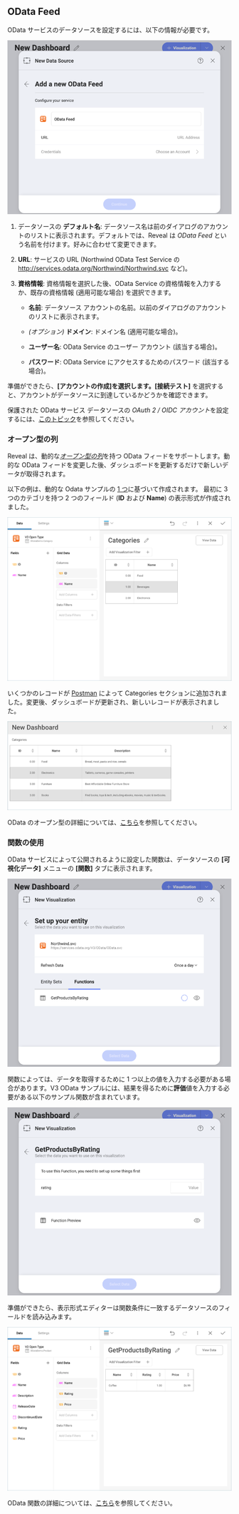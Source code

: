 ## OData Feed

OData サービスのデータソースを設定するには、以下の情報が必要です。

![Enter OData Service Details dialog](images/enter-OData-service-details.png)

1.  データソースの **デフォルト名**: データソース名は前のダイアログのアカウントのリストに表示されます。デフォルトでは、Reveal は *OData Feed* という名前を付けます。好みに合わせて変更できます。


2.  **URL**: サービスの URL (Northwind OData Test Service の <http://services.odata.org/Northwind/Northwind.svc> など)。

3.  **資格情報**: 資格情報を選択した後、OData Service の資格情報を入力するか、既存の資格情報 (適用可能な場合) を選択できます。

      - **名前**: データソース アカウントの名前。以前のダイアログのアカウントのリストに表示されます。

      - *(オプション)* **ドメイン**: ドメイン名 (適用可能な場合)。

      - **ユーザー名**: OData Service のユーザー アカウント (該当する場合)。

      - **パスワード**: OData Service にアクセスするためのパスワード (該当する場合)。

準備ができたら、**[アカウントの作成]**を選択します。**[接続テスト]** を選択すると、アカウントがデータソースに到達しているかどうかを確認できます。

保護された OData サービス データソースの *OAuth 2 / OIDC アカウント*を設定するには、[このトピック](OAuth-2-OIDC-User-Authentication.md)を参照してください。

### オープン型の列

Reveal は、動的な[*オープン型の列*](https://docs.microsoft.com/ja-jp/aspnet/web-api/overview/odata-support-in-aspnet-web-api/odata-v4/use-open-types-in-odata-v4)を持つ OData フィードをサポートします。動的な OData フィードを変更した後、ダッシュボードを更新するだけで新しいデータが取得されます。

以下の例は、動的な Odata サンプルの [1 つ](https://services.odata.org/V3/OData/\(S\(bwrmr2ccg0nex5gmubqxjkkz\)\)/OData.svc/)に基づいて作成されます。
最初に 3 つのカテゴリを持つ 2 つのフィールド (**ID** および **Name**) の表示形式が作成されました。

![ODataOpenTypesSampleV3\_All](images/ODataOpenTypesSampleV3_All.png)

いくつかのレコードが [Postman](https://www.odata.org/getting-started/learning-odata-on-postman/) によって Categories セクションに追加されました。変更後、ダッシュボードが更新され、新しいレコードが表示されました。

![ODataRefreshedOpenTypeV3\_All](images/ODataRefreshedOpenTypeV3_All.png)

OData のオープン型の詳細については、[こちら](https://docs.microsoft.com/ja-jp/aspnet/web-api/overview/odata-support-in-aspnet-web-api/odata-v4/use-open-types-in-odata-v4)を参照してください。

### 関数の使用

OData サービスによって公開されるように設定した関数は、データソースの  **[可視化データ]** メニューの **[関数]** タブに表示されます。

![OData Functions tab in the Set up your entity dialog](images/OData-functions.png)

関数によっては、データを取得するために 1 つ以上の値を入力する必要がある場合があります。V3 OData サンプルには、結果を得るために**評価**値を入力する必要がある以下のサンプル関数が含まれています。

![Setting up rating value of a function and Function preview dialog](images/OData-function-sample.png)

準備ができたら、表示形式エディターは関数条件に一致するデータソースのフィールドを読み込みます。

![Odata function used in the Visualization editor](images/Odata-get-products-by-rating.png)

OData 関数の詳細については、[こちら](https://docs.microsoft.com/ja-jp/aspnet/web-api/overview/odata-support-in-aspnet-web-api/odata-v4/odata-actions-and-functions)を参照してください。

